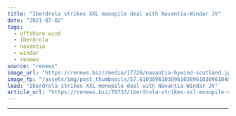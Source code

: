 ```yaml
---
title: "Iberdrola strikes XXL monopile deal with Navantia-Windar JV"
date: "2021-07-02"
tags: 
  - offshore wind
  - iberdrola
  - navantia
  - windar
  - renews
source: "renews"
image_url: "https://renews.biz//media/17726/navantia-hywind-scotland.jpg?mode=crop&width=770&heightratio=0.6103896103896103896103896104&slimmage=true"
image_fp: "/assets/img/post_thumbnails/57.6103896103896103896103896104&slimmage=true"
lead: "Iberdrola strikes XXL monopile deal with Navantia-Windar JV"
article_url: "https://renews.biz/70733/iberdrola-strikes-xxl-monopile-deal-with-navantia-windar/"
---
```


---

